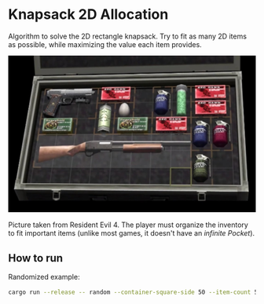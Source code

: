 # Knapsack 2D Allocation

Algorithm to solve the 2D rectangle knapsack. Try to fit as many 2D items as possible, while maximizing the value each item provides.

<img src="./resident-evil.jpg"></img>

Picture taken from Resident Evil 4. The player must organize the inventory to fit important items (unlike most games, it doesn't have an *infinite Pocket*).

## How to run

Randomized example:

```bash
cargo run --release -- random --container-square-side 50 --item-count 500 --item-max-square-side 30 --max-benefit 10
```